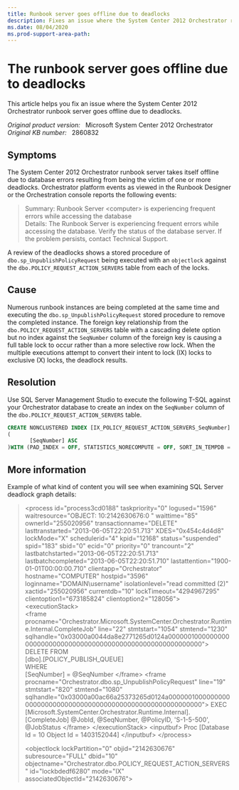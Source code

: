 ```yaml
---
title: Runbook server goes offline due to deadlocks
description: Fixes an issue where the System Center 2012 Orchestrator runbook server goes offline due to deadlocks.
ms.date: 08/04/2020
ms.prod-support-area-path:
---
```

# The runbook server goes offline due to deadlocks

This article helps you fix an issue where the System Center 2012 Orchestrator runbook server goes offline due to deadlocks.

_Original product version:_ &nbsp; Microsoft System Center 2012 Orchestrator  
_Original KB number:_ &nbsp; 2860832

## Symptoms

The System Center 2012 Orchestrator runbook server takes itself offline due to database errors resulting from being the victim of one or more deadlocks. Orchestrator platform events as viewed in the Runbook Designer or the Orchestration console reports the following events:

> Summary: Runbook Server \<computer> is experiencing frequent errors while accessing the database  
> Details: The Runbook Server is experiencing frequent errors while accessing the database. Verify the status of the database server. If the problem persists, contact Technical Support.  

A review of the deadlocks shows a stored procedure of `dbo.sp_UnpublishPolicyRequest` being executed with an `objectlock` against the `dbo.POLICY_REQUEST_ACTION_SERVERS` table from each of the locks.

## Cause

Numerous runbook instances are being completed at the same time and executing the `dbo.sp_UnpublishPolicyRequest` stored procedure to remove the completed instance. The foreign key relationship from the `dbo.POLICY_REQUEST_ACTION_SERVERS` table with a cascading delete option but no index against the `SeqNumber` column of the foreign key is causing a full table lock to occur rather than a more selective row lock. When the multiple executions attempt to convert their intent to lock (IX) locks to exclusive (X) locks, the deadlock results.

## Resolution

Use SQL Server Management Studio to execute the following T-SQL against your Orchestrator database to create an index on the `SeqNumber` column of the `dbo.POLICY_REQUEST_ACTION_SERVERS` table.

```sql
CREATE NONCLUSTERED INDEX [IX_POLICY_REQUEST_ACTION_SERVERS_SeqNumber] ON [dbo].[POLICY_REQUEST_ACTION_SERVERS]
(
       [SeqNumber] ASC
)WITH (PAD_INDEX = OFF, STATISTICS_NORECOMPUTE = OFF, SORT_IN_TEMPDB = OFF, DROP_EXISTING = OFF, ONLINE = OFF, ALLOW_ROW_LOCKS = ON, ALLOW_PAGE_LOCKS = ON) ON [PRIMARY]
```

## More information

Example of what kind of content you will see when examining SQL Server deadlock graph details:

> \<process id="process3cd0188" taskpriority="0" logused="1596" waitresource="OBJECT: 10:2142630676:0 " waittime="85" ownerId="255020956" transactionname="DELETE" lasttranstarted="2013-06-05T22:20:51.713" XDES="0x454c4d4d8" lockMode="X" schedulerid="4" kpid="12168" status="suspended" spid="183" sbid="0" ecid="0" priority="0" trancount="2" lastbatchstarted="2013-06-05T22:20:51.713" lastbatchcompleted="2013-06-05T22:20:51.710" lastattention="1900-01-01T00:00:00.710" clientapp="Orchestrator" hostname="COMPUTER" hostpid="3596" loginname="DOMAIN\username" isolationlevel="read committed (2)" xactid="255020956" currentdb="10" lockTimeout="4294967295" clientoption1="673185824" clientoption2="128056">  
 \<executionStack>  
 \<frame procname="Orchestrator.Microsoft.SystemCenter.Orchestrator.Runtime.Internal.CompleteJob" line="22" stmtstart="1054" stmtend="1230" sqlhandle="0x03000a0044da8e2771265d0124a0000001000000000000000000000000000000000000000000000000000000">
DELETE FROM  
 [dbo].[POLICY_PUBLISH_QUEUE]  
 WHERE  
 [SeqNumber] = @SeqNumber \</frame>
 \<frame procname="Orchestrator.dbo.sp_UnpublishPolicyRequest" line="19" stmtstart="820" stmtend="1080" sqlhandle="0x03000a00ac66a25373265d0124a0000001000000000000000000000000000000000000000000000000000000">
EXEC [Microsoft.SystemCenter.Orchestrator.Runtime.Internal].[CompleteJob] @JobId, @SeqNumber, @PolicyID, 'S-1-5-500', @JobStatus \</frame>
 \</executionStack>
 \<inputbuf>
Proc [Database Id = 10 Object Id = 1403152044] \</inputbuf>
\</process>
>
> \<objectlock lockPartition="0" objid="2142630676" subresource="FULL" dbid="10" objectname="Orchestrator.dbo.POLICY_REQUEST_ACTION_SERVERS" id="lockbdedf6280" mode="IX" associatedObjectId="2142630676">
